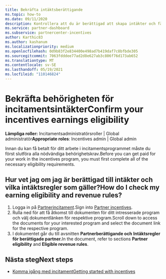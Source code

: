```yaml
---
title: Bekräfta intäktsberättigande
ms.topic: how-to
ms.date: 09/11/2020
description: Kontrollera att du är berättigad att skapa intäkter och få betalt i incitamentsprogrammet. Kontrollera dina intäktsberättigande- och intäktsregler i Partnercenter.
ms.service: partner-dashboard
ms.subservice: partnercenter-incentives
author: Karthic83
ms.author: kashanum
ms.localizationpriority: medium
ms.openlocfilehash: 0d9b83f2e834400e498ad7b419daf7c8bfbde305
ms.sourcegitcommit: 7063fdddee77ad2d8e627ab3c806f76d173ab652
ms.translationtype: MT
ms.contentlocale: sv-SE
ms.lasthandoff: 05/19/2021
ms.locfileid: "110146824"
---
```

# <a name="confirm-your-incentives-earnings-eligibility"></a><span data-ttu-id="7795d-104">Bekräfta behörigheten för incitamentsintäkter</span><span class="sxs-lookup"><span data-stu-id="7795d-104">Confirm your incentives earnings eligibility</span></span>

<span data-ttu-id="7795d-105">**Lämpliga roller:** Incitamentsadministratörsroller | Global administratör</span><span class="sxs-lookup"><span data-stu-id="7795d-105">**Appropriate roles**: Incentives admin | Global admin</span></span>

<span data-ttu-id="7795d-106">Innan du kan få betalt för ditt arbete i incitamentsprogrammet måste du först slutföra alla nödvändiga behörighetskrav.</span><span class="sxs-lookup"><span data-stu-id="7795d-106">Before you can get paid for your work in the incentives program, you must first complete all of the necessary eligibility requirements.</span></span>

## <a name="how-do-i-check-my-earning-eligibility-and-revenue-rules"></a><span data-ttu-id="7795d-107">Hur vet jag om jag är berättigad till intäkter och vilka intäktsregler som gäller?</span><span class="sxs-lookup"><span data-stu-id="7795d-107">How do I check my earning eligibility and revenue rules?</span></span>

1. <span data-ttu-id="7795d-108">Logga in på [Partnerincitament](https://partner.microsoft.com/membership/partner-incentives).</span><span class="sxs-lookup"><span data-stu-id="7795d-108">Sign into [Partner incentives](https://partner.microsoft.com/membership/partner-incentives).</span></span>
2. <span data-ttu-id="7795d-109">Rulla ned för att få åtkomst till dokumenten för ditt intresserade program och välj dokumentlänken för respektive program.</span><span class="sxs-lookup"><span data-stu-id="7795d-109">Scroll down to access the documents for your interested program and select the document link for the respective program.</span></span>
3. <span data-ttu-id="7795d-110">I dokumentet går du till avsnitten **Partnerberättigande och** **Intäktsregler för berättigade partner.**</span><span class="sxs-lookup"><span data-stu-id="7795d-110">In the document, refer to sections **Partner eligibility** and **Eligible revenue rules**.</span></span>

## <a name="next-steps"></a><span data-ttu-id="7795d-111">Nästa steg</span><span class="sxs-lookup"><span data-stu-id="7795d-111">Next steps</span></span>

- [<span data-ttu-id="7795d-112">Komma igång med incitament</span><span class="sxs-lookup"><span data-stu-id="7795d-112">Getting started with incentives</span></span>](incentives-get-started-intro.md)
